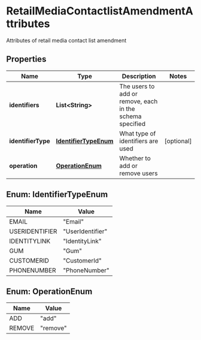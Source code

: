 

# RetailMediaContactlistAmendmentAttributes

Attributes of retail media contact list amendment

## Properties

| Name | Type | Description | Notes |
|------------ | ------------- | ------------- | -------------|
|**identifiers** | **List&lt;String&gt;** | The users to add or remove, each in the schema specified |  |
|**identifierType** | [**IdentifierTypeEnum**](#IdentifierTypeEnum) | What type of identifiers are used |  [optional] |
|**operation** | [**OperationEnum**](#OperationEnum) | Whether to add or remove users |  |



## Enum: IdentifierTypeEnum

| Name | Value |
|---- | -----|
| EMAIL | &quot;Email&quot; |
| USERIDENTIFIER | &quot;UserIdentifier&quot; |
| IDENTITYLINK | &quot;IdentityLink&quot; |
| GUM | &quot;Gum&quot; |
| CUSTOMERID | &quot;CustomerId&quot; |
| PHONENUMBER | &quot;PhoneNumber&quot; |



## Enum: OperationEnum

| Name | Value |
|---- | -----|
| ADD | &quot;add&quot; |
| REMOVE | &quot;remove&quot; |



